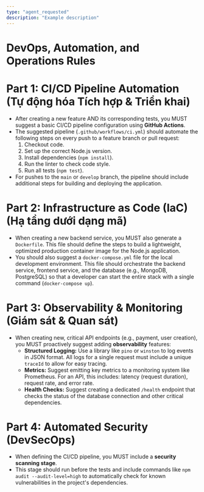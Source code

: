 ```yaml
---
type: "agent_requested"
description: "Example description"
---
```

# DevOps, Automation, and Operations Rules

# Part 1: CI/CD Pipeline Automation (Tự động hóa Tích hợp & Triển khai)
- After creating a new feature AND its corresponding tests, you MUST suggest a basic CI/CD pipeline configuration using **GitHub Actions**.
- The suggested pipeline (`.github/workflows/ci.yml`) should automate the following steps on every push to a feature branch or pull request:
  1.  Checkout code.
  2.  Set up the correct Node.js version.
  3.  Install dependencies (`npm install`).
  4.  Run the linter to check code style.
  5.  Run all tests (`npm test`).
- For pushes to the `main` or `develop` branch, the pipeline should include additional steps for building and deploying the application.

# Part 2: Infrastructure as Code (IaC) (Hạ tầng dưới dạng mã)
- When creating a new backend service, you MUST also generate a `Dockerfile`. This file should define the steps to build a lightweight, optimized production container image for the Node.js application.
- You should also suggest a `docker-compose.yml` file for the local development environment. This file should orchestrate the backend service, frontend service, and the database (e.g., MongoDB, PostgreSQL) so that a developer can start the entire stack with a single command (`docker-compose up`).

# Part 3: Observability & Monitoring (Giám sát & Quan sát)
- When creating new, critical API endpoints (e.g., payment, user creation), you MUST proactively suggest adding **observability** features:
  - **Structured Logging:** Use a library like `pino` or `winston` to log events in JSON format. All logs for a single request must include a unique `traceId` to allow for easy tracing.
  - **Metrics:** Suggest emitting key metrics to a monitoring system like Prometheus. For an API, this includes: latency (request duration), request rate, and error rate.
  - **Health Checks:** Suggest creating a dedicated `/health` endpoint that checks the status of the database connection and other critical dependencies.

# Part 4: Automated Security (DevSecOps)
- When defining the CI/CD pipeline, you MUST include a **security scanning stage**.
- This stage should run before the tests and include commands like `npm audit --audit-level=high` to automatically check for known vulnerabilities in the project's dependencies.
